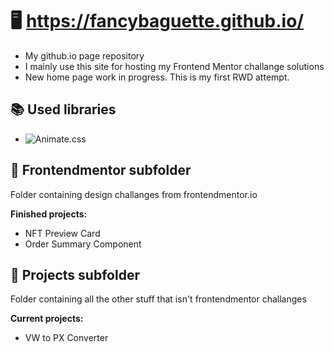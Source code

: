 # **🖥 https://fancybaguette.github.io/**
- My github.io page repository
- I mainly use this site for hosting my Frontend Mentor challange solutions
- New home page work in progress. This is my first RWD attempt.

## **📚 Used libraries**
- ![Animate.css](animate.style)

## **📁 Frontendmentor subfolder**

Folder containing design challanges from frontendmentor.io

**Finished projects:** 
- NFT Preview Card
- Order Summary Component

## **📁 Projects subfolder**

Folder containing all the other stuff that isn't frontendmentor challanges

**Current projects:** 
- VW to PX Converter
